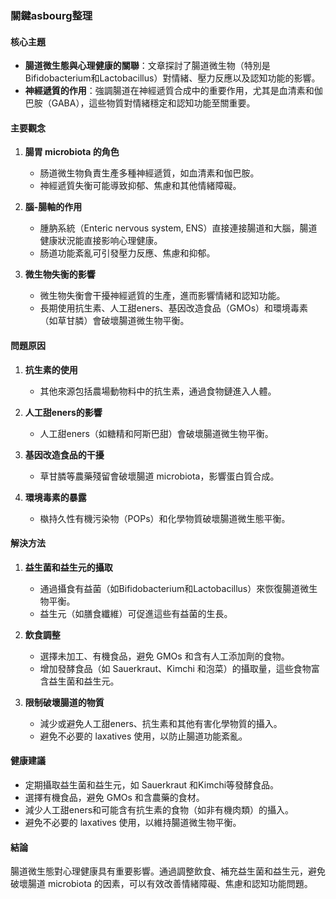 ### 關鍵asbourg整理

#### 核心主題  
- **腸道微生態與心理健康的關聯**：文章探討了腸道微生物（特別是Bifidobacterium和Lactobacillus）對情緒、壓力反應以及認知功能的影響。
- **神經遞質的作用**：強調腸道在神經遞質合成中的重要作用，尤其是血清素和伽巴胺（GABA），這些物質對情緒穩定和認知功能至關重要。

#### 主要觀念  
1. **腸胃 microbiota 的角色**  
   - 肠道微生物負責生產多種神經遞質，如血清素和伽巴胺。
   - 神經遞質失衡可能導致抑郁、焦慮和其他情緒障礙。

2. **腦-腸軸的作用**  
   - 腫肭系統（Enteric nervous system, ENS）直接連接腸道和大腦，腸道健康狀況能直接影响心理健康。
   - 肠道功能紊亂可引發壓力反應、焦慮和抑郁。

3. **微生物失衡的影響**  
   - 微生物失衡會干擾神經遞質的生產，進而影響情緒和認知功能。
   - 長期使用抗生素、人工甜eners、基因改造食品（GMOs）和環境毒素（如草甘膦）會破壞腸道微生物平衡。

#### 問題原因  
1. **抗生素的使用**  
   - 其他來源包括農場動物料中的抗生素，通過食物鏈進入人體。
   
2. **人工甜eners的影響**  
   - 人工甜eners（如糖精和阿斯巴甜）會破壞腸道微生物平衡。

3. **基因改造食品的干擾**  
   - 草甘膦等農藥殘留會破壞腸道 microbiota，影響蛋白質合成。

4. **環境毒素的暴露**  
   - 槸持久性有機污染物（POPs）和化學物質破壞腸道微生態平衡。

#### 解決方法  
1. **益生菌和益生元的攝取**  
   - 通過攝食有益菌（如Bifidobacterium和Lactobacillus）來恢復腸道微生物平衡。
   - 益生元（如膳食纖維）可促進這些有益菌的生長。

2. **飲食調整**  
   - 選擇未加工、有機食品，避免 GMOs 和含有人工添加劑的食物。
   - 增加發酵食品（如 Sauerkraut、Kimchi 和泡菜）的攝取量，這些食物富含益生菌和益生元。

3. **限制破壞腸道的物質**  
   - 減少或避免人工甜eners、抗生素和其他有害化學物質的攝入。
   - 避免不必要的 laxatives 使用，以防止腸道功能紊亂。

#### 健康建議  
- 定期攝取益生菌和益生元，如 Sauerkraut 和Kimchi等發酵食品。
- 選擇有機食品，避免 GMOs 和含農藥的食材。
- 減少人工甜eners和可能含有抗生素的食物（如非有機肉類）的攝入。
- 避免不必要的 laxatives 使用，以維持腸道微生物平衡。

#### 結論  
腸道微生態對心理健康具有重要影響。通過調整飲食、補充益生菌和益生元，避免破壞腸道 microbiota 的因素，可以有效改善情緒障礙、焦慮和認知功能問題。